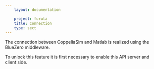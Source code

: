 ```yaml
---
    layout: documentation

    project: furuta
    title: Connection
    type: sect
---
```


The connection between CoppeliaSim and Matlab is realized using the BlueZero middleware.

To unlock this feature it is first necessary to enable this API server and client side.

